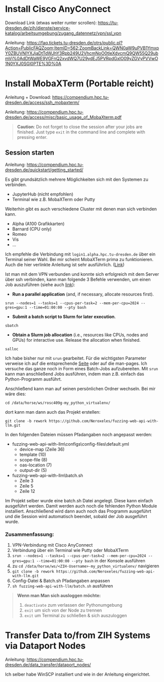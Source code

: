 # Install Cisco AnyConnect

Download Link (etwas weiter runter scrollen): https://tu-dresden.de/zih/dienste/service-katalog/arbeitsumgebung/zugang_datennetz/vpn/ssl_vpn

Anleitung: https://faq.tickets.tu-dresden.de/otrs/public.pl?Action=PublicFAQZoom;ItemID=562;ZoomBackLink=QWN0aW9uPVB1YmxpY0ZBUVNlYXJjaDtTdWJhY3Rpb249U2VhcmNoO0tleXdvcmQ9QW55Q29ubmVj%0AdDtWaWE9VGFnQ2xvdWQ7U29ydEJ5PVRpdGxlO09yZGVyPVVwO1N0YXJ0SGl0PTE%3D%0A

# Install MobaXTerm (Portable reicht)

Anleitung + Download: https://compendium.hpc.tu-dresden.de/access/ssh_mobaxterm/

Anleitung: https://compendium.hpc.tu-dresden.de/access/misc/basic_usage_of_MobaXterm.pdf

>**Caution**: Do not forget to close the session after your jobs are finished. Just type `exit` in the command line and complete with pressing enter.

## Session starten

Anleitung: https://compendium.hpc.tu-dresden.de/quickstart/getting_started/

Es gibt grundsätzlich mehrere Möglichkeiten sich mit den Systemen zu verbinden.
- JupyterHub (nicht empfohlen)
- Terminal wie z.B. MobaXTerm oder Putty

Weiterhin gibt es auch verschiedene Cluster mit denen man sich verbinden kann.
- Alpha (A100 Grafikkarten)
- Barnard (CPU only)
- Romeo
- Vis
- ...

Ich empfehle die Verbindung mit `login1.alpha.hpc.tu-dresden.de` über ein Terminal seiner Wahl. Bei mir scheint MobaXTerm prima zu funktionieren. Auch die hier verlinkte Anleitung ist sehr ausführlich. ([Link](https://compendium.hpc.tu-dresden.de/access/misc/basic_usage_of_MobaXterm.pdf))

Ist man mit dem VPN verbunden und konnte sich erfolgreich mit dem Server über ssh verbinden, kann man folgende 3 Befehle verwenden, um einen Job auszuführen (siehe auch [link](https://compendium.hpc.tu-dresden.de/jobs_and_resources/slurm/)):
- **Run a parallel application** (and, if necessary, allocate resources first).
```
srun --nodes=1 --tasks=1 --cpus-per-task=2 --mem-per-cpu=2024 --gres=gpu:1 --time=01:00:00 --pty bash
```
- **Submit a batch script to Slurm for later execution**.
```
sbatch
```
- **Obtain a Slurm job allocation** (i.e., resources like CPUs, nodes and GPUs) for interactive use. Release the allocation when finished.
```
salloc
```
Ich habe bisher nur mit `srun` gearbeitet. Für die wichtigsten Parameter verweise ich auf die entsprechende [Seite](https://compendium.hpc.tu-dresden.de/jobs_and_resources/slurm/) oder auf die man-pages. Ich versuche das ganze noch in Form eines Batch-Jobs aufzubereiten. Mit `srun` kann man anschließend Jobs ausführen, indem man z.B. einfach das Python-Programm ausführt.

Anschließend kann man auf seinen persönlichen Ordner wechseln. Bei mir wäre dies:
```
cd /data/horse/ws/rosc409g-my_python_virtualenv/
```
dort kann man dann auch das Projekt erstellen:
```
git clone -b rework https://github.com/Neroxeles/fuzzing-web-api-with-llm.git
```

In den folgenden Dateien müssen Pfadangaben noch angepasst werden:
- fuzzing-web-api-with-llm\configs\config-files\default.yml
	- device-map (Zeile 36)
	- template (10)
	- scope-file (8)
	- oas-location (7)
	- output-dir (5)
- fuzzing-web-api-with-llm\batch.sh
	- Zeile 3
	- Zeile 5
	- Zeile 12

Im Projekt selber wurde eine batch.sh Datei angelegt. Diese kann einfach ausgeführt werden. Damit werden auch noch die fehlenden Python Module installiert. Anschließend wird dann auch noch das Programm ausgeführt und die Session wird automatisch beendet, sobald der Job ausgeführt wurde.

### Zusammenfassung:

1. VPN-Verbindung mit Cisco AnyConnect
2. Verbindung über ein Terminal wie Putty oder MobaXTerm
3. `srun --nodes=1 --tasks=1 --cpus-per-task=2 --mem-per-cpu=2024 --gres=gpu:1 --time=01:00:00 --pty bash` in der Konsole ausführen
4. zu `cd /data/horse/ws/<ZIH-Username>-my_python_virtualenv/` navigieren
5. `git clone -b rework https://github.com/Neroxeles/fuzzing-web-api-with-llm.git`
6. Config-Datei & Batch.sh Pfadangaben anpassen
7. `sh fuzzing-web-api-with-llm/batch.sh` ausführen

> **Wenn man Man sich ausloggen möchte:**
> 	1. `deactivate` zum verlassen der Pythonumgebung
> 	2. `exit` um sich von der Node zu trennen
> 	3. `exit` um Terminal zu schließen & sich auszuloggen

# Transfer Data to/from ZIH Systems via Dataport Nodes

Anleitung: https://compendium.hpc.tu-dresden.de/data_transfer/dataport_nodes/

Ich selber habe WinSCP installiert und wie in der Anleitung eingerichtet.
